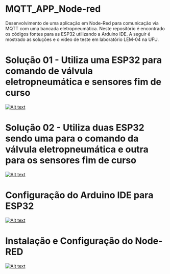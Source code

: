 # MQTT_APP_Node-red
Desenvolvimento de uma aplicação em Node-Red para comunicação via MQTT com uma bancada eletropneumática.
Neste repositório é encontrado os códigos fontes para as ESP32 utilizando a Arduino IDE.
A seguir é mostrado as soluções e o vídeo de teste em laboratório LEM-04 na UFU.
# Solução 01 - Utiliza uma ESP32 para comando de válvula eletropneumática e sensores fim de curso
[![Alt text](https://img.youtube.com/vi/VID/0.jpg)](https://www.youtube.com/watch?v=mEra2RuekDc)
# Solução 02 - Utiliza duas ESP32 sendo uma para o comando da válvula eletropneumática e outra para os sensores fim de curso
[![Alt text](https://img.youtube.com/vi/VID/0.jpg)](https://www.youtube.com/watch?v=Klcmhzi6RKE)

# Configuração do Arduino IDE para ESP32
[![Alt text](https://img.youtube.com/vi/VID/0.jpg)](https://www.youtube.com/watch?v=o6auxt4P00U&t=919s)
# Instalação e Configuração do Node-RED
[![Alt text](https://img.youtube.com/vi/VID/0.jpg)](https://www.youtube.com/watch?v=Ae4olYvJ6Zw)

